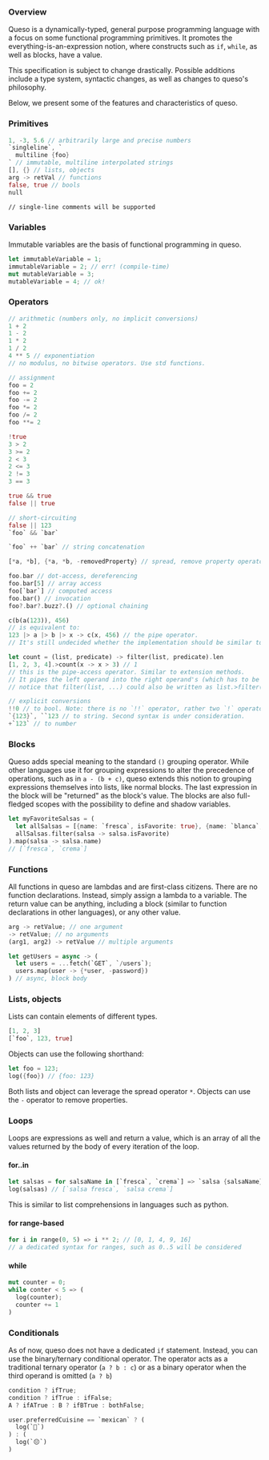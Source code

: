 ### Overview
Queso is a dynamically-typed, general purpose programming language with a focus on some functional programming primitives.
It promotes the everything-is-an-expression notion, where constructs such as `if`, `while`, as well as blocks, have a value.

This specification is subject to change drastically. Possible additions include a type system, syntactic changes, as well as changes to queso's philosophy.

Below, we present some of the features and characteristics of queso.

### Primitives
```rust
1, -3, 5.6 // arbitrarily large and precise numbers
`singleline`, `
  multiline {foo}
` // immutable, multiline interpolated strings
[], {} // lists, objects
arg -> retVal // functions
false, true // bools
null
```

```
// single-line comments will be supported
```

### Variables
Immutable variables are the basis of functional programming in queso.
```rust
let immutableVariable = 1;
immutableVariable = 2; // err! (compile-time)
mut mutableVariable = 3;
mutableVariable = 4; // ok!
```

### Operators
```rust
// arithmetic (numbers only, no implicit conversions)
1 + 2
1 - 2
1 * 2
1 / 2
4 ** 5 // exponentiation
// no modulus, no bitwise operators. Use std functions.

// assignment
foo = 2
foo += 2
foo -= 2
foo *= 2
foo /= 2
foo **= 2

!true
3 > 2
3 >= 2
2 < 3
2 <= 3
2 != 3
3 == 3

true && true
false || true

// short-circuiting
false || 123
`foo` && `bar`

`foo` ++ `bar` // string concatenation

[*a, *b], {*a, *b, -removedProperty} // spread, remove property operators

foo.bar // dot-access, dereferencing
foo.bar[5] // array access
foo[`bar`] // computed access
foo.bar() // invocation
foo?.bar?.buzz?.() // optional chaining

c(b(a(123)), 456)
// is equivalent to:
123 |> a |> b |> x -> c(x, 456) // the pipe operator.
// It's still undecided whether the implementation should be similar to F# or Hack.

let count = (list, predicate) -> filter(list, predicate).len
[1, 2, 3, 4].>count(x -> x > 3) // 1
// this is the pipe-access operator. Similar to extension methods.
// It pipes the left operand into the right operand's (which has to be a function) first argument.
// notice that filter(list, ...) could also be written as list.>filter(...)

// explicit conversions
!!0 // to bool. Note: there is no `!!` operator, rather two `!` operators chained.
`{123}`, ``123 // to string. Second syntax is under consideration.
+`123` // to number
```

### Blocks
Queso adds special meaning to the standard `()` grouping operator.
While other languages use it for grouping expressions to alter the precedence of operations, such as in `a - (b + c)`, queso extends this notion to grouping expressions themselves into lists, like normal blocks.
The last expression in the block will be "returned" as the block's value.
The blocks are also full-fledged scopes with the possibility to define and shadow variables.

```rust
let myFavoriteSalsas = (
  let allSalsas = [{name: `fresca`, isFavorite: true}, {name: `blanca`, isFavorite: false}, {name: `crema`, isFavorite: true}];
  allSalsas.filter(salsa -> salsa.isFavorite)
).map(salsa -> salsa.name)
// [`fresca`, `crema`]
```

### Functions
All functions in queso are lambdas and are first-class citizens. There are no function declarations. Instead, simply assign a lambda to a variable.
The return value can be anything, including a block (similar to function declarations in other languages), or any other value.
```rust
arg -> retValue; // one argument
-> retValue; // no arguments
(arg1, arg2) -> retValue // multiple arguments

let getUsers = async -> (
  let users = ...fetch(`GET`, `/users`);
  users.map(user -> {*user, -password})
) // async, block body
```

### Lists, objects
Lists can contain elements of different types.
```rust
[1, 2, 3]
[`foo`, 123, true]
```
Objects can use the following shorthand:
```rust
let foo = 123;
log({foo}) // {foo: 123}
```

Both lists and object can leverage the spread operator `*`. Objects can use the `-` operator to remove properties.

### Loops
Loops are expressions as well and return a value, which is an array of all the values returned by the body of every iteration of the loop.

#### for..in
```rust
let salsas = for salsaName in [`fresca`, `crema`] => `salsa {salsaName}`
log(salsas) // [`salsa fresca`, `salsa crema`]
```
This is similar to list comprehensions in languages such as python.

#### for range-based
```rust
for i in range(0, 5) => i ** 2; // [0, 1, 4, 9, 16]
// a dedicated syntax for ranges, such as 0..5 will be considered
```

#### while
```rust
mut counter = 0;
while conter < 5 => (
  log(counter);
  counter += 1
)
```

### Conditionals
As of now, queso does not have a dedicated `if` statement. Instead, you can use the binary/ternary conditional operator.
The operator acts as a traditional ternary operator (`a ? b : c`) or as a binary operator when the third operand is omitted (`a ? b`)

```rust
condition ? ifTrue;
condition ? ifTrue : ifFalse;
A ? ifATrue : B ? ifBTrue : bothFalse;

user.preferredCuisine == `mexican` ? (
  log(`🎉`)
) : (
  log(`😔`)
)
```

